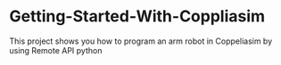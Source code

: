 # Getting-Started-With-Coppliasim
This project shows you how to program an arm robot in Coppeliasim by using Remote API python

